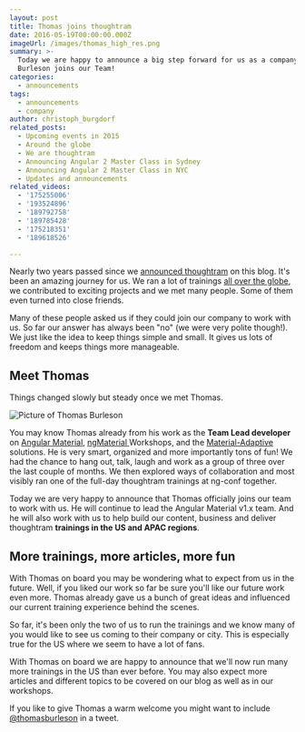 ```yaml
---
layout: post
title: Thomas joins thoughtram
date: 2016-05-19T00:00:00.000Z
imageUrl: /images/thomas_high_res.png
summary: >-
  Today we are happy to announce a big step forward for us as a company. Thomas
  Burleson joins our Team!
categories:
  - announcements
tags:
  - announcements
  - company
author: christoph_burgdorf
related_posts:
  - Upcoming events in 2015
  - Around the globe
  - We are thoughtram
  - Announcing Angular 2 Master Class in Sydney
  - Announcing Angular 2 Master Class in NYC
  - Updates and announcements
related_videos:
  - '175255006'
  - '193524896'
  - '189792758'
  - '189785428'
  - '175218351'
  - '189618526'

---
```


Nearly two years passed since we [announced thoughtram](/announcements/2014/06/06/we-are-thoughtram.html) on this blog. It's been an amazing journey for us. We ran a lot of trainings [all over the globe](/angularjs/2015/02/21/around-the-globe.html), we contributed to exciting projects and we met many people. Some of them even turned into close friends.

Many of these people asked us if they could join our company to work with us. So far our answer has always been "no" (we were very polite though!). We just like the idea to keep things simple and small. It gives us lots of freedom and keeps things more manageable.

## Meet Thomas

Things changed slowly but steady once we met Thomas.

<img alt="Picture of Thomas Burleson" src="/images/thomas_high_res.png">

You may know Thomas already from his work as the **Team Lead developer** on [Angular Material](https://material.angularjs.org/latest/), [ngMaterial ](https://github.com/angular/material-start/tree/es6-tutorial) Workshops, and the [Material-Adaptive](https://github.com/angular/material-adaptive/tree/master/shrine) solutions. He is very smart, organized and more importantly tons of fun! We had the chance to hang out, talk, laugh and work as a group of three over the last couple of months. We then explored ways of collaboration and most visibly ran one of the full-day thoughtram trainings at ng-conf together.

Today we are very happy to announce that Thomas officially joins our team to work with us.
He will continue to lead the Angular Material v1.x team. And he will also work with us to help build our content, business and deliver thoughtram **trainings in the US and APAC regions**.

## More trainings, more articles, more fun

With Thomas on board you may be wondering what to expect from us in the future. Well, if you liked our work so far be sure you'll like our future work even more. Thomas already gave us a bunch of great ideas and influenced our current training experience behind the scenes.

So far, it's been only the two of us to run the trainings and we know many of you would like to see us coming to their company or city. This is especially true for the US where we seem to have a lot of fans.

With Thomas on board we are happy to announce that we'll now run many more trainings in the US than ever before. You may also expect more articles and different topics to be covered on our blog as well as in our workshops.

If you like to give Thomas a warm welcome you might want to include [@thomasburleson](https://twitter.com/thomasburleson) in a tweet.
